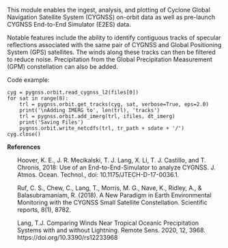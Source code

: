 This module enables the ingest, analysis, and plotting of Cyclone Global Navigation Satellite System (CYGNSS) on-orbit data as well as pre-launch CYGNSS End-to-End Simulator (E2ES) data.

Notable features include the ability to identify contiguous tracks of specular reflections associated with the same pair of CYGNSS and Global Positioning System (GPS) satellites. The winds along these tracks can then be filtered to reduce noise. Precipitation from the Global Precipitation Measurement (GPM) constellation can also be added.

Code example:
```
cyg = pygnss.orbit.read_cygnss_l2(files[0])
for sat in range(8):
    trl = pygnss.orbit.get_tracks(cyg, sat, verbose=True, eps=2.0)
    print('\nAdding IMERG to', len(trl), 'tracks')
    trl = pygnss.orbit.add_imerg(trl, ifiles, dt_imerg)
    print('Saving Files')
    pygnss.orbit.write_netcdfs(trl, tr_path + sdate + '/')
cyg.close()
```

<b>References</b>
<ul>Hoover, K. E., J. R. Mecikalski, T. J. Lang, X. Li, T. J. Castillo, and T. Chronis, 2018: Use of an End-to-End-Simulator to analyze CYGNSS. J. Atmos. Ocean. Technol., doi: 10.1175/JTECH-D-17-0036.1.</ul>
<ul>Ruf, C. S., Chew, C., Lang, T., Morris, M. G., Nave, K., Ridley, A., & Balasubramaniam, R. (2018). A New Paradigm in Earth Environmental Monitoring with the CYGNSS Small Satellite Constellation. Scientific reports, 8(1), 8782.</ul>
<ul>Lang, T.J. Comparing Winds Near Tropical Oceanic Precipitation Systems with and without Lightning. Remote Sens. 2020, 12, 3968. https://doi.org/10.3390/rs12233968</ul>
